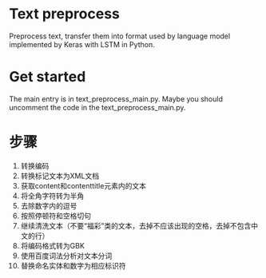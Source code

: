 # Text preprocess
Preprocess text, transfer them into format used by language model implemented by Keras with LSTM in Python.

# Get started
The main entry is in text_preprocess_main.py.
Maybe you should uncomment the code in the text_preprocess_main.py.

# 步骤
1. 转换编码
2. 转换标记文本为XML文档
3. 获取content和contenttitle元素内的文本
4. 将全角字符转为半角
5. 去除数字内的逗号
6. 按照停顿符和空格切句
7. 继续清洗文本（不要“福彩”类的文本，去掉不应该出现的空格，去掉不包含中文的行）
8. 将编码格式转为GBK
9. 使用百度词法分析对文本分词
10. 替换命名实体和数字为相应标识符
